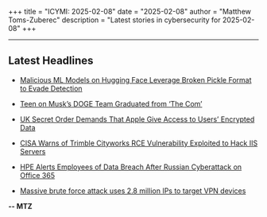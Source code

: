 +++
title = "ICYMI: 2025-02-08"
date = "2025-02-08"
author = "Matthew Toms-Zuberec"
description = "Latest stories in cybersecurity for 2025-02-08"
+++

---------------------------------------------------------------------------
## Latest Headlines
- [Malicious ML Models on Hugging Face Leverage Broken Pickle Format to Evade Detection](https://thehackernews.com/2025/02/malicious-ml-models-found-on-hugging.html)

- [Teen on Musk’s DOGE Team Graduated from ‘The Com’](https://krebsonsecurity.com/2025/02/teen-on-musks-doge-team-graduated-from-the-com/)

- [UK Secret Order Demands That Apple Give Access to Users’ Encrypted Data](https://www.wired.com/story/uk-secret-order-apple-users-encrypted-data/)

- [CISA Warns of Trimble Cityworks RCE Vulnerability Exploited to Hack IIS Servers](https://cybersecuritynews.com/cityworks-rce-iis-servers/)

- [HPE Alerts Employees of Data Breach After Russian Cyberattack on Office 365](https://cybersecuritynews.com/hpe-alerts-employees-of-data-breach/)

- [Massive brute force attack uses 2.8 million IPs to target VPN devices](https://www.bleepingcomputer.com/news/security/massive-brute-force-attack-uses-28-million-ips-to-target-vpn-devices/)

**-- MTZ**